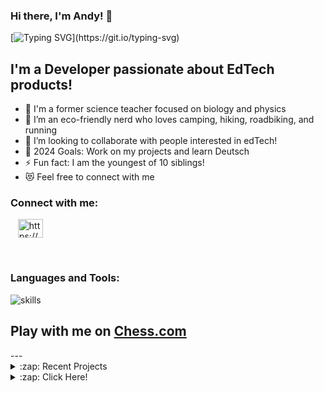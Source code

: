 
### Hi there, I'm Andy! 👋 

[![Typing SVG](https://readme-typing-svg.herokuapp.com?font=comfortaa&color=016EEA&size=24&width=500&lines=Teacher+Turned+Software+Engineer;Educational+Technologies+Enthusiast;Building+Student+Friendly+Interfaces+And+Products;Connect+With+Me+On+LinkedIn;)](https://git.io/typing-svg)


## I'm a Developer passionate about EdTech products! 

- 🔭 I'm a former science teacher focused on biology and physics
- 🌱 I’m an eco-friendly nerd who loves camping, hiking, roadbiking, and running 
- 👯 I’m looking to collaborate with people interested in edTech!
- 🥅 2024 Goals: Work on my projects and learn Deutsch
- ⚡ Fun fact: I am the youngest of 10 siblings!
- 😻 Feel free to connect with me

### Connect with me:

&nbsp;&nbsp;
<a href="https://www.linkedin.com/in/andyacosta/" target="blank"><img align="center" src="https://raw.githubusercontent.com/rahuldkjain/github-profile-readme-generator/master/src/images/icons/Social/linked-in-alt.svg" alt="https://www.linkedin.com/in/andyacosta/" height="30" width="40" /></a>

&nbsp;&nbsp;
&nbsp;&nbsp;

### Languages and Tools:

![skills](https://skillicons.dev/icons?i=html,css,sass,js,react,nodejs,django,python,vue,gitlab,tailwind,mysql,postgres,docker,git,figma,bash,nginx,vscode&theme=light)


## Play with me on [Chess.com](https://www.chess.com/member/mrpajamas92)

<div align="center">
<!--START_SECTION:chessStats-->

<!--END_SECTION:chessStats-->
</div>
---

<details>
  <summary>:zap: Recent Projects</summary>
  
<!--START_SECTION:activity-->
1. 💪 GAVL
2. 💪 MOTION 
3. 🗣 LUNA 
4. ❗ JOURNii
5. 🎉 GITLAB
<!--END_SECTION:activity-->

</details>

<details>
  <summary>:zap: Click Here!</summary>

  <p>Don't forget to connect!</p>
</details>
